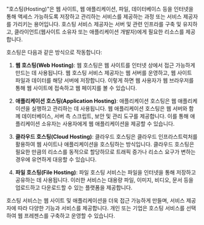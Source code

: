 "호스팅(Hosting)"은 웹 사이트, 웹 애플리케이션, 파일, 데이터베이스 등을 인터넷을 통해 액세스 가능하도록 저장하고 관리하는 서비스를 제공하는 과정 또는 서비스 제공자를 가리키는 용어입니다. 
호스팅 서비스 제공자는 서버 및 관련 인프라를 구축 및 유지하고, 클라이언트(웹사이트 소유자 또는 애플리케이션 개발자)에게 필요한 리소스를 제공합니다.

호스팅은 다음과 같은 방식으로 작동합니다:

1. **웹 호스팅(Web Hosting)**: 웹 호스팅은 웹 사이트를 인터넷 상에서 접근 가능하게 만드는 데 사용됩니다. 
	웹 호스팅 서비스 제공자는 웹 서버를 운영하고, 웹 사이트 파일과 데이터를 해당 서버에 저장합니다. 
	이렇게 하면 웹 사용자가 웹 브라우저를 통해 웹 사이트에 접속하고 웹 페이지를 볼 수 있습니다.

2. **애플리케이션 호스팅(Application Hosting)**: 애플리케이션 호스팅은 웹 애플리케이션을 실행하고 관리하는 데 사용됩니다. 
	웹 애플리케이션 호스팅은 웹 서버와 함께 데이터베이스, 서버 측 스크립트, 보안 및 관리 도구를 제공합니다. 
	이를 통해 애플리케이션 소유자는 사용자에게 웹 애플리케이션을 제공할 수 있습니다.

3. **클라우드 호스팅(Cloud Hosting)**: 클라우드 호스팅은 클라우드 인프라스트럭처를 활용하여 
	웹 사이트나 애플리케이션을 호스팅하는 방식입니다. 
	클라우드 호스팅은 필요한 만큼의 리소스를 동적으로 할당하므로 트래픽 증가나 리소스 요구가 변하는 경우에 유연하게 대응할 수 있습니다.

4. **파일 호스팅(File Hosting)**: 파일 호스팅 서비스는 파일을 인터넷을 통해 저장하고 공유하는 데 사용됩니다. 
	이러한 서비스는 대용량 파일, 이미지, 비디오, 문서 등을 업로드하고 다운로드할 수 있는 플랫폼을 제공합니다.

호스팅 서비스는 웹 사이트 및 애플리케이션을 더욱 접근 가능하게 만들며, 서비스 제공자에 따라 다양한 기능과 서비스를 제공합니다. 
개인 또는 기업은 호스팅 서비스를 선택하여 웹 프레젠스를 구축하고 운영할 수 있습니다.